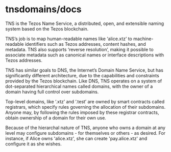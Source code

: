 # tnsdomains/docs

TNS is the Tezos Name Service, a distributed, open, and extensible naming system based on the Tezos blockchain.

TNS’s job is to map human-readable names like ‘alice.xtz’ to machine-readable identifiers such as Tezos addresses, content hashes, and metadata. TNS also supports ‘reverse resolution’, making it possible to associate metadata such as canonical names or interface descriptions with Tezos addresses.

TNS has similar goals to DNS, the Internet’s Domain Name Service, but has significantly different architecture, due to the capabilities and constraints provided by the Tezos blockchain. Like DNS, TNS operates on a system of dot-separated hierarchical names called domains, with the owner of a domain having full control over subdomains.

Top-level domains, like ‘.xtz’ and ‘.test’ are owned by smart contracts called registrars, which specify rules governing the allocation of their subdomains. Anyone may, by following the rules imposed by these registrar contracts, obtain ownership of a domain for their own use.

Because of the hierarchal nature of TNS, anyone who owns a domain at any level may configure subdomains - for themselves or others - as desired. For instance, if Alice owns 'alice.xtz', she can create 'pay.alice.xtz' and configure it as she wishes.



